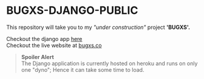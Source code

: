 # BUGXS-DJANGO-PUBLIC

This repository will take you to my _"under construction"_ project **'BUGXS'.**

Checkout the django app [here](https://bugxsheroku.herokuapp.com)  
Checkout the live website at [bugxs.co](https://www.bugxs.co)

>**Spoiler Alert**  
The Django application is currently hosted on heroku and runs on only one "dyno"; Hence it can take some time to load.

